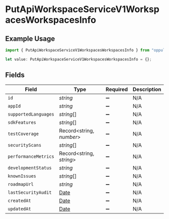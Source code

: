 # PutApiWorkspaceServiceV1WorkspacesWorkspacesInfo

## Example Usage

```typescript
import { PutApiWorkspaceServiceV1WorkspacesWorkspacesInfo } from "oppulence-backend-sdk/models/operations";

let value: PutApiWorkspaceServiceV1WorkspacesWorkspacesInfo = {};
```

## Fields

| Field                                                                                         | Type                                                                                          | Required                                                                                      | Description                                                                                   |
| --------------------------------------------------------------------------------------------- | --------------------------------------------------------------------------------------------- | --------------------------------------------------------------------------------------------- | --------------------------------------------------------------------------------------------- |
| `id`                                                                                          | *string*                                                                                      | :heavy_minus_sign:                                                                            | N/A                                                                                           |
| `appId`                                                                                       | *string*                                                                                      | :heavy_minus_sign:                                                                            | N/A                                                                                           |
| `supportedLanguages`                                                                          | *string*[]                                                                                    | :heavy_minus_sign:                                                                            | N/A                                                                                           |
| `sdkFeatures`                                                                                 | *string*[]                                                                                    | :heavy_minus_sign:                                                                            | N/A                                                                                           |
| `testCoverage`                                                                                | Record<string, *number*>                                                                      | :heavy_minus_sign:                                                                            | N/A                                                                                           |
| `securityScans`                                                                               | *string*[]                                                                                    | :heavy_minus_sign:                                                                            | N/A                                                                                           |
| `performanceMetrics`                                                                          | Record<string, *string*>                                                                      | :heavy_minus_sign:                                                                            | N/A                                                                                           |
| `developmentStatus`                                                                           | *string*                                                                                      | :heavy_minus_sign:                                                                            | N/A                                                                                           |
| `knownIssues`                                                                                 | *string*[]                                                                                    | :heavy_minus_sign:                                                                            | N/A                                                                                           |
| `roadmapUrl`                                                                                  | *string*                                                                                      | :heavy_minus_sign:                                                                            | N/A                                                                                           |
| `lastSecurityAudit`                                                                           | [Date](https://developer.mozilla.org/en-US/docs/Web/JavaScript/Reference/Global_Objects/Date) | :heavy_minus_sign:                                                                            | N/A                                                                                           |
| `createdAt`                                                                                   | [Date](https://developer.mozilla.org/en-US/docs/Web/JavaScript/Reference/Global_Objects/Date) | :heavy_minus_sign:                                                                            | N/A                                                                                           |
| `updatedAt`                                                                                   | [Date](https://developer.mozilla.org/en-US/docs/Web/JavaScript/Reference/Global_Objects/Date) | :heavy_minus_sign:                                                                            | N/A                                                                                           |
